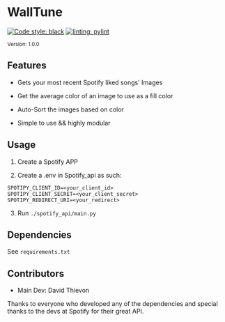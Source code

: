 # WallTune

[![Code style: black](https://img.shields.io/badge/code%20style-black-000000.svg)](https://github.com/psf/black)
[![linting: pylint](https://img.shields.io/badge/linting-pylint-yellowgreen)](https://github.com/pylint-dev/pylint)

<sub>Version: 1.0.0</sub>

## Features

- Gets your most recent Spotify liked songs' Images
- Get the average color of an image to use as a fill color
- Auto-Sort the images based on color

- Simple to use && highly modular

## Usage

1. Create a Spotify APP

2. Create a .env in Spotify_api as such:

```  shell
SPOTIPY_CLIENT_ID=<your_client_id>
SPOTIPY_CLIENT_SECRET=<your_client_secret>
SPOTIPY_REDIRECT_URI=<your_redirect>
```

3. Run ```./spotify_api/main.py```

## Dependencies

See ```requirements.txt```

## Contributors

- Main Dev: David Thievon

Thanks to everyone who developed any of the dependencies and special thanks to the devs at Spotify for their great API.
